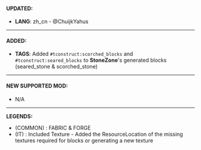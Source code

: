 #### UPDATED: 
- **LANG**: zh_cn - @ChuijkYahus

---

#### ADDED: 
- **TAGS**: Added `#tconstruct:scorched_blocks` and `#tconstruct:seared_blocks` to **StoneZone**'s generated blocks (seared_stone & scorched_stone)

---

#### NEW SUPPORTED MOD:
- N/A

---

**LEGENDS:**
- (COMMON) : FABRIC & FORGE
- (IT) : Included Texture - Added the ResourceLocation of the missing textures required for blocks or generating a new texture